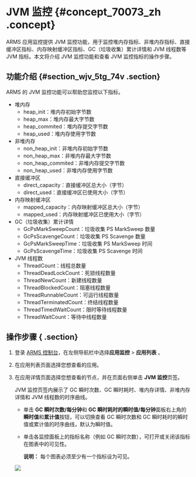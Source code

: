 # JVM 监控 {#concept_70073_zh .concept}

ARMS 应用监控提供 JVM 监控功能，用于监控堆内存指标、非堆内存指标、直接缓冲区指标、内存映射缓冲区指标、GC（垃圾收集）累计详情和 JVM 线程数等 JVM 指标。本文将介绍 JVM 监控功能和查看 JVM 监控指标的操作步骤。

## 功能介绍 {#section_wjv_5tg_74v .section}

ARMS 的 JVM 监控功能可以帮助您监控以下指标。

-   堆内存
    -   heap\_init：堆内存初始字节数
    -   heap\_max：堆内存最大字节数
    -   heap\_commited：堆内存提交字节数
    -   heap\_used：堆内存使用字节数
-   非堆内存
    -   non\_heap\_init：非堆内存初始字节数
    -   non\_heap\_max：非堆内存最大字节数
    -   non\_heap\_commited：非堆内存提交字节数
    -   non\_heap\_used：非堆内存使用字节数
-   直接缓冲区
    -   direct\_capacity：直接缓冲区总大小（字节）
    -   direct\_used：直接缓冲区已使用大小（字节）
-   内存映射缓冲区
    -   mapped\_capacity：内存映射缓冲区总大小（字节）
    -   mapped\_used：内存映射缓冲区已使用大小（字节）
-   GC（垃圾收集）累计详情
    -   GcPsMarkSweepCount：垃圾收集 PS MarkSweep 数量
    -   GcPsScavengeCount：垃圾收集 PS Scavenge 数量
    -   GcPsMarkSweepTime：垃圾收集 PS MarkSweep 时间
    -   GcPsScavengeTime：垃圾收集 PS Scavenge 时间
-   JVM 线程数
    -   ThreadCount：线程总数量
    -   ThreadDeadLockCount：死锁线程数量
    -   ThreadNewCount：新建线程数量
    -   ThreadBlockedCount：阻塞线程数量
    -   ThreadRunnableCount：可运行线程数量
    -   ThreadTerminatedCount：终结线程数量
    -   ThreadTimedWaitCount：限时等待线程数量
    -   ThreadWaitCount：等待中线程数量

## 操作步骤 { .section}

1.  登录 [ARMS 控制台](https://arms-ap-southeast-1.console.aliyun.com/#/home)，在左侧导航栏中选择**应用监控** \> **应用列表** 。
2.  在应用列表页面选择您想查看的应用。

3.  在应用详情页面选择您想查看的节点，并在页面右侧单击 **JVM 监控**页签。

    JVM 监控页签内展示了 GC 瞬时次数、GC 瞬时耗时、堆内存详情、非堆内存详情和 JVM 线程数的时序曲线。

    -   单击 **GC 瞬时次数/每分钟**和 **GC 瞬时耗时的瞬时值/每分钟**面板右上角的**瞬时值**和**累计值**按钮，可以切换查看 GC 瞬时次数和 GC 瞬时耗时的瞬时值或累计值的时序曲线，默认为瞬时值。
    -   单击各监控面板上的指标名称（例如 GC 瞬时次数），可打开或关闭该指标在图表中的可见性。

        **说明：** 每个图表必须至少有一个指标设为可见。

    ![](http://static-aliyun-doc.oss-cn-hangzhou.aliyuncs.com/assets/img/152242/156021841943130_zh-CN.png)


